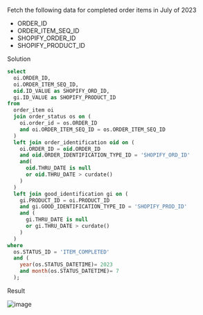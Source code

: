 Fetch the following data for completed order items in July of 2023
- ORDER_ID
- ORDER_ITEM_SEQ_ID
- SHOPIFY_ORDER_ID
- SHOPIFY_PRODUCT_ID

Solution
```SQL
select 
  oi.ORDER_ID, 
  oi.ORDER_ITEM_SEQ_ID, 
  oid.ID_VALUE as SHOPIFY_ORD_ID, 
  gi.ID_VALUE as SHOPIFY_PRODUCT_ID 
from 
  order_item oi 
  join order_status os on (
    oi.order_id = os.ORDER_ID 
    and oi.ORDER_ITEM_SEQ_ID = os.ORDER_ITEM_SEQ_ID
  ) 
  left join order_identification oid on (
    oi.ORDER_ID = oid.ORDER_ID 
    and oid.ORDER_IDENTIFICATION_TYPE_ID = 'SHOPIFY_ORD_ID' 
    and(
      oid.THRU_DATE is null 
      or oid.THRU_DATE > curdate()
    )
  ) 
  left join good_identification gi on (
    gi.PRODUCT_ID = oi.PRODUCT_ID 
    and gi.GOOD_IDENTIFICATION_TYPE_ID = 'SHOPIFY_PROD_ID' 
    and (
      gi.THRU_DATE is null 
      or gi.THRU_DATE > curdate()
    )
  ) 
where 
  os.STATUS_ID = 'ITEM_COMPLETED' 
  and (
    year(os.STATUS_DATETIME)= 2023 
    and month(os.STATUS_DATETIME)= 7
  );

```

Result

![image](https://github.com/Nishtha-Jain-1119/Training-Assignment/assets/127538617/3b8a6396-902c-46ea-b6dc-ef630238d094)
